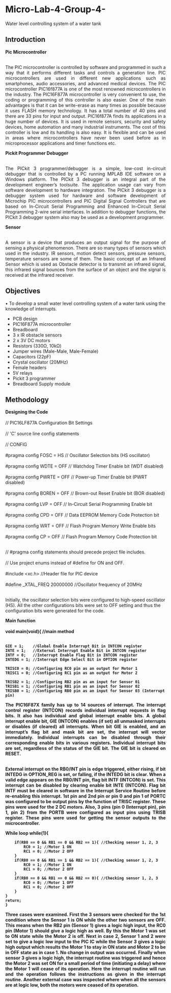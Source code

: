 # Micro-Lab-4-Group-4-
Water level controlling system of a water tank

## Introduction 
<b> Pic Microcontroller </b> <br> </br>
<p align="justify">
The PIC microcontroller is controlled by software and programmed in such a way that it performs different tasks and controls a generation line. PIC microcontrollers are used in different new applications such as smartphones, audio accessories, and advanced medical devices.
The PIC microcontroller PIC16f877A is one of the most renowned microcontrollers in the industry. The PIC16F877A microcontroller is very convenient to use, the coding or programming of this controller is also easier. One of the main advantages is that it can be write-erase as many times as possible because it uses FLASH memory technology. It has a total number of 40 pins and there are 33 pins for input and output. PIC16f877A finds its applications in a huge number of devices. It is used in remote sensors, security and safety devices, home automation and many industrial instruments. The cost of this controller is low and its handling is also easy. It is flexible and can be used in areas where microcontrollers have never been used before as in microprocessor applications and timer functions etc.

<b> Pickit Programmer Debugger </b> <br> </br>
<p align="justify">
The PICkit 3 programmer/debugger is a simple, low-cost in-circuit debugger that is controlled by a PC running MPLAB IDE software on a Windows platform. The PICkit 3 debugger is an integral part of the development engineer’s toolsuite. The application usage can vary from software development to hardware integration. The PICkit 3 debugger is a debugger system used for hardware and software development of Microchip PIC microcontrollers and PIC Digital Signal Controllers that are based on In-Circuit Serial Programming and Enhanced In-Circuit Serial Programming 2-wire serial interfaces. In addition to debugger functions, the PICkit 3 debugger system also may be used as a development programmer.

<b> Sensor </b> <br> </br>
<p align="justify">
A sensor is a device that produces an output signal for the purpose of sensing a physical phenomenon. There are so many types of sensors which used in the industry. IR sensors, motion detect sensors, pressure sensors, temperature sensors are some of them. The basic concept of an Infrared Sensor which is used as Obstacle detector is to transmit an infrared signal, this infrared signal bounces from the surface of an object and the signal is received at the infrared receiver.


## Objectives
•	To develop a small water level controlling system of a water tank using the knowledge of interrupts.

<ul>
<li> PCB design
<li> PIC16F877A microcontroller	
<li> Breadboard 
<li> 3 x IR obstacle sensors   
<li> 2 x 3V DC motors 
<li> Resistors (330Ω, 10kΩ)
<li> Jumper wires (Male-Male, Male-Female)
<li> Capacitors (22pF)
<li> Crystal oscillator (20MHz)	
<li> Female headers
<li> 5V relays
<li> Pickit 3 programmer
<li> Breadboard Supply module 

</ul>

## Methodology
<b> Designing the Code </b> <br> </br>
// PIC16LF877A Configuration Bit Settings <br> </br>
// 'C' source line config statements <br> </br>
// CONFIG <br> </br>
#pragma config FOSC = HS        // Oscillator Selection bits (HS oscillator) <br> </br>
#pragma config WDTE = OFF       // Watchdog Timer Enable bit (WDT disabled) <br> </br>
#pragma config PWRTE = OFF      // Power-up Timer Enable bit (PWRT disabled) <br> </br>
#pragma config BOREN = OFF      // Brown-out Reset Enable bit (BOR disabled) <br> </br>
#pragma config LVP = OFF        // In-Circuit Serial Programming Enable bit <br> </br>
#pragma config CPD = OFF        // Data EEPROM Memory Code Protection bit <br> </br>
#pragma config WRT = OFF        // Flash Program Memory Write Enable bits <br> </br>
#pragma config CP = OFF         // Flash Program Memory Code Protection bit <br> </br>

// #pragma config statements should precede project file includes. <br> </br>
// Use project enums instead of #define for ON and OFF. <br> </br>
#include <xc.h> //Header file for PIC device <br> </br>
#define _XTAL_FREQ 20000000  //Oscillator frequency of 20MHz <br> </br>

<p> Initially, the oscillator selection bits were configured to high-speed oscillator (HS). All the other configurations bits were set to OFF setting and thus the configuration bits were generated for the code. </p>

<b> Main function <b> <br> </br>
  void main(void){ //main method <br> </br>
    
    GIE = 1;    //Global Enable Interrupt Bit in INTCON register 
    INTE = 1;   //External Interrupt Enable Bit in INTCON register
    INTF = 0;   //Interrupt Enable Flag Bit in INTCON register
    INTEDG = 1; //Interrupt Edge Select Bit in OPTION register
    
    TRISC0 = 0; //Configuring RC0 pin as an output for Motor 1
    TRISC1 = 0; //Configuring RC1 pin as an output for Motor 2
    
    TRISB2 = 1; //Configuring RB2 pin as an input for Sensor 01
    TRISB1 = 1; //Configuring RB1 pin as an input for Sensor 02
    TRISB0 = 1; //Configuring RB0 pin as an input for Sensor 03 (Interrupt pin)
    
<p> 
<p align="justify"> 
The PIC16F87X family has up to 14 sources of interrupt. The interrupt control register (INTCON) records individual interrupt requests in flag bits. It also has  individual and global interrupt enable bits. A global interrupt enable bit, GIE (INTCON) enables (if set) all unmasked interrupts or disables (if cleared) all interrupts. When bit GIE is enabled, and an interrupt’s flag bit and mask bit are set, the interrupt will vector immediately. Individual interrupts can be disabled through their corresponding enable bits in various registers. Individual interrupt bits are set, regardless of the status of the GIE bit. The GIE bit is cleared on RESET. <br> </br> 
<p align="justify">
External interrupt on the RB0/INT pin is edge triggered, either rising, if bit INTEDG in OPTION_REG is set, or falling, if the INTEDG bit is clear. When a valid edge appears on the RB0/INT pin, flag bit INTF (INTCON) is set. This interrupt can be disabled by clearing enable bit INTE (INTCON). Flag bit INTF must be cleared in software in the Interrupt Service Routine before re-enabling this interrupt.
1st pin and 2nd pin or pin 0 and pin 1 of PORTC was configured to be output pins by the function of TRISC register. These pins were used for the 2 DC motors. 
Also, 3 pins (pin 0 (Interrupt pin), pin 1, pin 2) from the PORTB were configured as input pins using TRISB register. These pins were used for getting the sensor outputs to the microcontroller. </p> 

<b> While loop </b>
 while(1){ 
        
        if(RB0 == 0 && RB1 == 0 && RB2 == 1){ //Checking sensor 1, 2, 3
            RC0 = 1; //Motor 1 ON
            RC1 = 0; //Motor 2 OFF
        }
        if(RB0 == 0 && RB1 == 1 && RB2 == 1){ //Checking sensor 1, 2, 3
            RC0 = 1; //Motor 1 ON
            RC1 = 0; //Motor 2 OFF
        }
        if(RB0 == 0 && RB1 == 0 && RB2 == 0){ //Checking sensor 1, 2, 3
            RC0 = 0; //Motor 1 OFF
            RC1 = 0; //Motor 2 OFF
        }
    }
    return;
    }
    
<p>
<p align="justify">
Three cases were examined. First the 3 sensors were checked for the 1st condition where the Sensor 1 is ON while the other two sensors are OFF. This means when the RB2 pin (Sensor 1) gives a logic high input, the RC0 pin (Motor 1) should give a logic high as well. By this the Motor 1 was set to ON state while the Motor 2 is off. 
Next in case 2, Sensor 1 and 2 were set to give a logic low input to the PIC IC while the Sensor 3 gives a logic high output which results the Motor 1 to stay in ON state and Motor 2 to be in OFF state as in case 1. No change in output was occurred. 
Finally when sensor 3 gives a logic high, the interrupt routine was triggered and hence the Motor 2 was set ON for a small period of time (initiating a delay) where the Motor 1 will cease of its operation. Here the interrupt routine will run and the operation follows the instructions as given in the interrupt routine.
Another external case was inspected where when all the sensors are at logic low, both the motors were ceased of its operation. </p>




